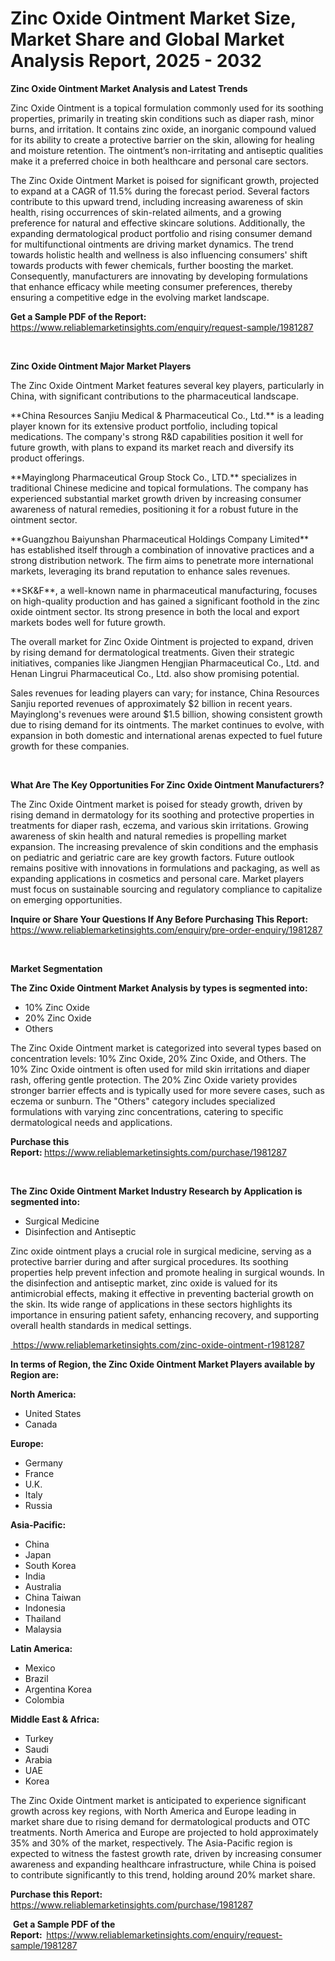<p><h1>Zinc Oxide Ointment Market Size, Market Share and Global Market Analysis Report, 2025 - 2032</h1></p><p><strong>Zinc Oxide Ointment Market Analysis and Latest Trends</strong></p>
<p><p>Zinc Oxide Ointment is a topical formulation commonly used for its soothing properties, primarily in treating skin conditions such as diaper rash, minor burns, and irritation. It contains zinc oxide, an inorganic compound valued for its ability to create a protective barrier on the skin, allowing for healing and moisture retention. The ointment’s non-irritating and antiseptic qualities make it a preferred choice in both healthcare and personal care sectors.</p><p>The Zinc Oxide Ointment Market is poised for significant growth, projected to expand at a CAGR of 11.5% during the forecast period. Several factors contribute to this upward trend, including increasing awareness of skin health, rising occurrences of skin-related ailments, and a growing preference for natural and effective skincare solutions. Additionally, the expanding dermatological product portfolio and rising consumer demand for multifunctional ointments are driving market dynamics. The trend towards holistic health and wellness is also influencing consumers' shift towards products with fewer chemicals, further boosting the market. Consequently, manufacturers are innovating by developing formulations that enhance efficacy while meeting consumer preferences, thereby ensuring a competitive edge in the evolving market landscape.</p></p>
<p><strong>Get a Sample PDF of the Report:&nbsp;</strong> <a href="https://www.reliablemarketinsights.com/enquiry/request-sample/1981287?utm_campaign=3326&utm_medium=2&utm_source=Github&utm_content=ia&utm_term=19042025&utm_id=zinc-oxide-ointment">https://www.reliablemarketinsights.com/enquiry/request-sample/1981287</a></p>
<p>&nbsp;</p>
<p><strong>Zinc Oxide Ointment Major Market Players</strong></p>
<p><p>The Zinc Oxide Ointment Market features several key players, particularly in China, with significant contributions to the pharmaceutical landscape. </p><p>**China Resources Sanjiu Medical & Pharmaceutical Co., Ltd.** is a leading player known for its extensive product portfolio, including topical medications. The company's strong R&D capabilities position it well for future growth, with plans to expand its market reach and diversify its product offerings.</p><p>**Mayinglong Pharmaceutical Group Stock Co., LTD.** specializes in traditional Chinese medicine and topical formulations. The company has experienced substantial market growth driven by increasing consumer awareness of natural remedies, positioning it for a robust future in the ointment sector.</p><p>**Guangzhou Baiyunshan Pharmaceutical Holdings Company Limited** has established itself through a combination of innovative practices and a strong distribution network. The firm aims to penetrate more international markets, leveraging its brand reputation to enhance sales revenues.</p><p>**SK&F**, a well-known name in pharmaceutical manufacturing, focuses on high-quality production and has gained a significant foothold in the zinc oxide ointment sector. Its strong presence in both the local and export markets bodes well for future growth.</p><p>The overall market for Zinc Oxide Ointment is projected to expand, driven by rising demand for dermatological treatments. Given their strategic initiatives, companies like Jiangmen Hengjian Pharmaceutical Co., Ltd. and Henan Lingrui Pharmaceutical Co., Ltd. also show promising potential.</p><p>Sales revenues for leading players can vary; for instance, China Resources Sanjiu reported revenues of approximately $2 billion in recent years. Mayinglong's revenues were around $1.5 billion, showing consistent growth due to rising demand for its ointments. The market continues to evolve, with expansion in both domestic and international arenas expected to fuel future growth for these companies.</p></p>
<p>&nbsp;</p>
<p><strong>What Are The Key Opportunities For Zinc Oxide Ointment Manufacturers?</strong></p>
<p><p>The Zinc Oxide Ointment market is poised for steady growth, driven by rising demand in dermatology for its soothing and protective properties in treatments for diaper rash, eczema, and various skin irritations. Growing awareness of skin health and natural remedies is propelling market expansion. The increasing prevalence of skin conditions and the emphasis on pediatric and geriatric care are key growth factors. Future outlook remains positive with innovations in formulations and packaging, as well as expanding applications in cosmetics and personal care. Market players must focus on sustainable sourcing and regulatory compliance to capitalize on emerging opportunities.</p></p>
<p><strong>Inquire or Share Your Questions If Any Before Purchasing This Report:</strong> <a href="https://www.reliablemarketinsights.com/enquiry/pre-order-enquiry/1981287?utm_campaign=3326&utm_medium=2&utm_source=Github&utm_content=ia&utm_term=19042025&utm_id=zinc-oxide-ointment">https://www.reliablemarketinsights.com/enquiry/pre-order-enquiry/1981287</a></p>
<p>&nbsp;</p>
<p><strong>Market Segmentation</strong></p>
<p><strong>The Zinc Oxide Ointment Market Analysis by types is segmented into:</strong></p>
<p><ul><li>10% Zinc Oxide</li><li>20% Zinc Oxide</li><li>Others</li></ul></p>
<p><p>The Zinc Oxide Ointment market is categorized into several types based on concentration levels: 10% Zinc Oxide, 20% Zinc Oxide, and Others. The 10% Zinc Oxide ointment is often used for mild skin irritations and diaper rash, offering gentle protection. The 20% Zinc Oxide variety provides stronger barrier effects and is typically used for more severe cases, such as eczema or sunburn. The "Others" category includes specialized formulations with varying zinc concentrations, catering to specific dermatological needs and applications.</p></p>
<p><strong>Purchase this Report:&nbsp;</strong><a href="https://www.reliablemarketinsights.com/purchase/1981287?utm_campaign=3326&utm_medium=2&utm_source=Github&utm_content=ia&utm_term=19042025&utm_id=zinc-oxide-ointment">https://www.reliablemarketinsights.com/purchase/1981287</a></p>
<p>&nbsp;</p>
<p><strong>The Zinc Oxide Ointment Market Industry Research by Application is segmented into:</strong></p>
<p><ul><li>Surgical Medicine</li><li>Disinfection and Antiseptic</li></ul></p>
<p><p>Zinc oxide ointment plays a crucial role in surgical medicine, serving as a protective barrier during and after surgical procedures. Its soothing properties help prevent infection and promote healing in surgical wounds. In the disinfection and antiseptic market, zinc oxide is valued for its antimicrobial effects, making it effective in preventing bacterial growth on the skin. Its wide range of applications in these sectors highlights its importance in ensuring patient safety, enhancing recovery, and supporting overall health standards in medical settings.</p></p>
<p><a href="https://www.reliablemarketinsights.com/zinc-oxide-ointment-r1981287?utm_campaign=3326&utm_medium=2&utm_source=Github&utm_content=ia&utm_term=19042025&utm_id=zinc-oxide-ointment">&nbsp;https://www.reliablemarketinsights.com/zinc-oxide-ointment-r1981287</a></p>
<p><strong>In terms of Region, the Zinc Oxide Ointment Market Players available by Region are:</strong></p>
<p>
    <p> <strong> North America: </strong>
        <ul>
            <li>United States</li>
            <li>Canada</li>
        </ul>
        </p> 
    <p> <strong> Europe: </strong>
        <ul>
            <li>Germany</li>
            <li>France</li>
            <li>U.K.</li>
            <li>Italy</li>
            <li>Russia</li>
        </ul>
        </p> 
    <p> <strong> Asia-Pacific: </strong>
        <ul>
            <li>China</li>
            <li>Japan</li>
            <li>South Korea</li>
            <li>India</li>
            <li>Australia</li>
            <li>China Taiwan</li>
            <li>Indonesia</li>
            <li>Thailand</li>
            <li>Malaysia</li>
        </ul>
        </p> 
    <p> <strong> Latin America: </strong>
        <ul>
            <li>Mexico</li>
            <li>Brazil</li>
            <li>Argentina Korea</li>
            <li>Colombia</li>
        </ul>
        </p> 
    <p> <strong> Middle East & Africa: </strong>
        <ul>
            <li>Turkey</li>
            <li>Saudi</li>
            <li>Arabia</li>
            <li>UAE</li>
            <li>Korea</li>
        </ul>
    </p>
    </p>
<p><p>The Zinc Oxide Ointment market is anticipated to experience significant growth across key regions, with North America and Europe leading in market share due to rising demand for dermatological products and OTC treatments. North America and Europe are projected to hold approximately 35% and 30% of the market, respectively. The Asia-Pacific region is expected to witness the fastest growth rate, driven by increasing consumer awareness and expanding healthcare infrastructure, while China is poised to contribute significantly to this trend, holding around 20% market share.</p></p>
<p><strong>Purchase this Report: </strong><a href="https://www.reliablemarketinsights.com/purchase/1981287?utm_campaign=3326&utm_medium=2&utm_source=Github&utm_content=ia&utm_term=19042025&utm_id=zinc-oxide-ointment">https://www.reliablemarketinsights.com/purchase/1981287</a></p>
<p>&nbsp;<strong>Get a Sample PDF of the Report:&nbsp;&nbsp;</strong><a href="https://www.reliablemarketinsights.com/enquiry/request-sample/1981287?utm_campaign=3326&utm_medium=2&utm_source=Github&utm_content=ia&utm_term=19042025&utm_id=zinc-oxide-ointment">https://www.reliablemarketinsights.com/enquiry/request-sample/1981287</a></p>
<p><strong></strong></p>
<p><p></p><p></p><p></p></p>